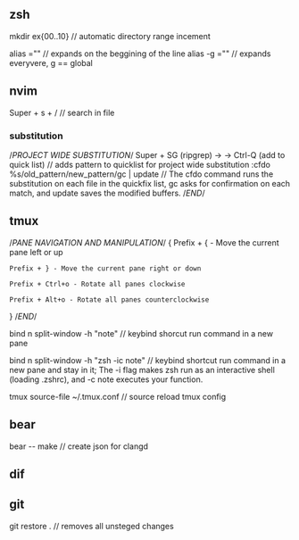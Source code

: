 ## zsh
mkdir ex{00..10}     // automatic directory range incement

alias <name>="<value>"     // expands on the beggining of the line
alias -g <name>="<value>"     // expands everyvere, g == global

## nvim
Super + s + /     // search in file

### substitution

/*PROJECT WIDE SUBSTITUTION*/
Super + SG (ripgrep) -> <pattern> -> Ctrl-Q (add to quick list)     // adds pattern to quicklist for project wide substitution
:cfdo %s/old_pattern/new_pattern/gc | update    // The cfdo command runs the substitution on each file in the quickfix list, gc asks for confirmation on each match, and update saves the modified buffers.
/*END*/

## tmux
/*PANE NAVIGATION AND MANIPULATION*/
{
    Prefix + { - Move the current pane left or up

    Prefix + } - Move the current pane right or down

    Prefix + Ctrl+o - Rotate all panes clockwise

    Prefix + Alt+o - Rotate all panes counterclockwise
}
/*END*/

bind n split-window -h "note"     // keybind shorcut run command in a new pane

bind n split-window -h "zsh -ic note"     // keybind shortcut run command in a new pane and stay in it; The -i flag makes zsh run as an interactive shell (loading .zshrc), and -c note executes your function.

tmux source-file ~/.tmux.conf     // source reload tmux config

## bear
bear -- make    // create json for clangd 

## dif

## git
git restore .       // removes all unsteged changes
